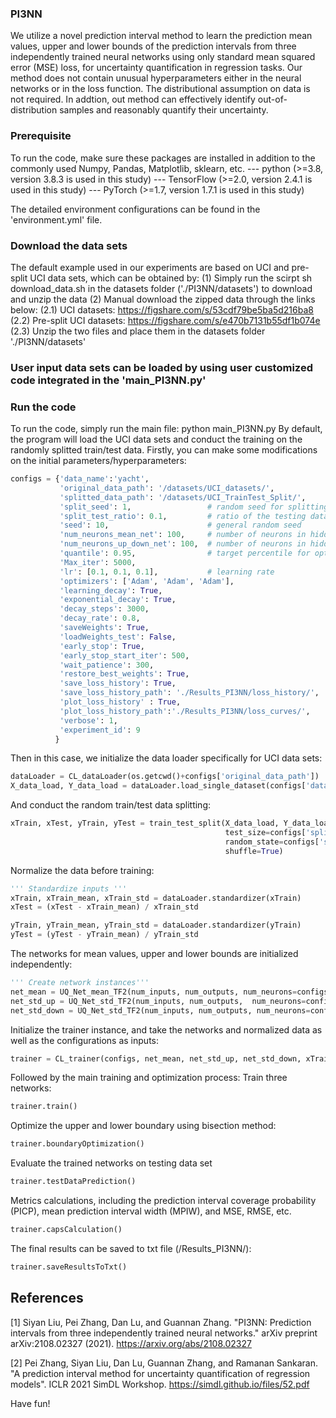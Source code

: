 ### PI3NN
We utilize a novel prediction interval method to learn the prediction mean values, upper and lower bounds of the prediction intervals from three independently trained neural networks using only standard mean squared error (MSE) loss, for uncertainty quantification in regression tasks. Our method does not contain unusual hyperparameters either in the neural networks or in the loss function. The distributional assumption on data is not required. In addtion, out method can effectively identify out-of-distribution samples and reasonably quantify their uncertainty.

### Prerequisite
To run the code, make sure these packages are installed in addition to the commonly used Numpy, Pandas, Matplotlib, sklearn, etc. 
--- python (>=3.8, version 3.8.3 is used in this study)
--- TensorFlow (>=2.0, version 2.4.1 is used in this study)
--- PyTorch (>=1.7, version 1.7.1 is used in this study)

The detailed environment configurations can be found in the 'environment.yml' file.

### Download the data sets
The default example used in our experiments are based on UCI and pre-split UCI data sets, which can be obtained by:
(1) Simply run the scirpt sh download_data.sh in the datasets folder ('./PI3NN/datasets') to download and unzip the data
(2) Manual download the zipped data through the links below:
(2.1) UCI datasets:            https://figshare.com/s/53cdf79be5ba5d216ba8
(2.2) Pre-split UCI datasets:  https://figshare.com/s/e470b7131b55df1b074e
(2.3) Unzip the two files and place them in the datasets folder './PI3NN/datasets'

### User input data sets can be loaded by using user customized code integrated in the 'main_PI3NN.py' 


### Run the code
To run the code, simply run the main file:
python main_PI3NN.py
By default, the program will load the UCI data sets and conduct the training on the randomly splitted train/test data. Firstly, you can make some modifications on the initial parameters/hyperparameters:
```python
configs = {'data_name':'yacht',    
           'original_data_path': '/datasets/UCI_datasets/',
           'splitted_data_path': '/datasets/UCI_TrainTest_Split/',
           'split_seed': 1,                 # random seed for splitting train/test data
           'split_test_ratio': 0.1,         # ratio of the testing data during random split
           'seed': 10,                      # general random seed
           'num_neurons_mean_net': 100,     # number of neurons in hidden layer for the 'MEAN' network
           'num_neurons_up_down_net': 100,  # number of neurons in hidden layer for the 'UP'and 'DOWN' network
           'quantile': 0.95,                # target percentile for optimization step# target percentile for optimization step
           'Max_iter': 5000,
           'lr': [0.1, 0.1, 0.1],           # learning rate
           'optimizers': ['Adam', 'Adam', 'Adam'],
           'learning_decay': True,
           'exponential_decay': True,
           'decay_steps': 3000,
           'decay_rate': 0.8,
           'saveWeights': True,
           'loadWeights_test': False,
           'early_stop': True,
           'early_stop_start_iter': 500,
           'wait_patience': 300,
           'restore_best_weights': True,
           'save_loss_history': True,
           'save_loss_history_path': './Results_PI3NN/loss_history/',
           'plot_loss_history' : True,
           'plot_loss_history_path':'./Results_PI3NN/loss_curves/',
           'verbose': 1,
           'experiment_id': 9
          }
```
Then in this case, we initialize the data loader specifically for UCI data sets:
```python
dataLoader = CL_dataLoader(os.getcwd()+configs['original_data_path'])
X_data_load, Y_data_load = dataLoader.load_single_dataset(configs['data_name'])
```

And conduct the random train/test data splitting:
```python
xTrain, xTest, yTrain, yTest = train_test_split(X_data_load, Y_data_load, 
                                                test_size=configs['split_test_ratio'],
                                                random_state=configs['split_seed'],
                                                shuffle=True)
```
Normalize the data before training:
```python
''' Standardize inputs '''
xTrain, xTrain_mean, xTrain_std = dataLoader.standardizer(xTrain)
xTest = (xTest - xTrain_mean) / xTrain_std

yTrain, yTrain_mean, yTrain_std = dataLoader.standardizer(yTrain)
yTest = (yTest - yTrain_mean) / yTrain_std
```

The networks for mean values, upper and lower bounds are initialized independently:
```python
''' Create network instances'''
net_mean = UQ_Net_mean_TF2(num_inputs, num_outputs, num_neurons=configs['num_neurons_mean_net'])
net_std_up = UQ_Net_std_TF2(num_inputs, num_outputs,  num_neurons=configs['num_neurons_up_down_net'])
net_std_down = UQ_Net_std_TF2(num_inputs, num_outputs, num_neurons=configs['num_neurons_up_down_net'])
```

Initialize the trainer instance, and take the networks and normalized data as well as the configurations as inputs:
```python
trainer = CL_trainer(configs, net_mean, net_std_up, net_std_down, xTrain, yTrain, xTest, yTest)
```

Followed by the main training and optimization process:
Train three networks:
```python
trainer.train()           
```
Optimize the upper and lower boundary using bisection method:
```python
trainer.boundaryOptimization()  
```
Evaluate the trained networks on testing data set
```python
trainer.testDataPrediction()  
```
Metrics calculations, including the prediction interval coverage probability (PICP), mean prediction interval width (MPIW), and MSE, RMSE, etc.
```python
trainer.capsCalculation()
```
The final results can be saved to txt file (/Results_PI3NN/):
```python
trainer.saveResultsToTxt()
```



## References

[1] Siyan Liu, Pei Zhang, Dan Lu, and Guannan Zhang. "PI3NN: Prediction intervals from three independently trained neural networks." arXiv preprint arXiv:2108.02327 (2021). https://arxiv.org/abs/2108.02327

[2] Pei Zhang, Siyan Liu, Dan Lu, Guannan Zhang, and Ramanan Sankaran. "A prediction interval method for uncertainty quantification of regression models". ICLR 2021 SimDL Workshop. https://simdl.github.io/files/52.pdf


Have fun!

